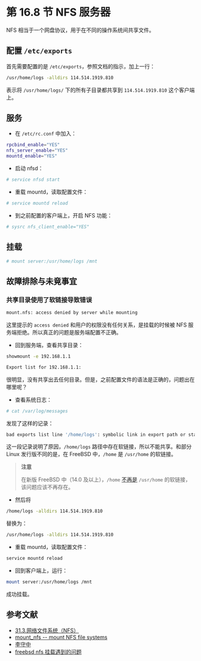 # 第 16.8 节 NFS 服务器

NFS 相当于一个网盘协议，用于在不同的操作系统间共享文件。

## 配置 `/etc/exports`

首先需要配置的是 `/etc/exports`，参照文档的指示，加上一行：

```sh
/usr/home/logs -alldirs 114.514.1919.810
```

表示将 `/usr/home/logs/` 下的所有子目录都共享到 `114.514.1919.810` 这个客户端上。

## 服务

- 在 `/etc/rc.conf` 中加入：

```sh
rpcbind_enable="YES"
nfs_server_enable="YES"
mountd_enable="YES"
```

- 启动 nfsd：

```sh
# service nfsd start
```

- 重载 mountd，读取配置文件：

```sh
# service mountd reload
```

- 到之前配置的客户端上，开启 NFS 功能：

```sh
# sysrc nfs_client_enable="YES"
```

## 挂载

```sh
# mount server:/usr/home/logs /mnt
```

## 故障排除与未竟事宜

### 共享目录使用了软链接导致错误


```sh
mount.nfs: access denied by server while mounting
```

这里提示的 `access denied` 和用户的权限没有任何关系，是挂载的时候被 NFS 服务端拒绝。所以真正的问题是服务端配置不正确。

- 回到服务端，查看共享目录：

```sh
showmount -e 192.168.1.1
```

```sh
Export list for 192.168.1.1:
```

很明显，没有共享出去任何目录。但是，之前配置文件的语法是正确的，问题出在哪里呢？

- 查看系统日志：

```sh
# cat /var/log/messages
```

发现了这样的记录：

```sh
bad exports list line '/home/logs': symbolic link in export path or statfs failed
```

这一段记录说明了原因，`/home/logs` 路径中存在软链接，所以不能共享。和部分 Linux 发行版不同的是，在 FreeBSD 中，`/home` 是 `/usr/home` 的软链接。

>**注意**
>
>在新版 FreeBSD 中（14.0 及以上），`/home` [不再是](https://cgit.freebsd.org/src/commit/?id=bbb2d2ce4220) `/usr/home` 的软链接，该问题应该不再存在。

- 然后将

```sh
/home/logs -alldirs 114.514.1919.810
```

替换为：

```sh
/usr/home/logs -alldirs 114.514.1919.810
```

- 重载 mountd，读取配置文件：

```sh
service mountd reload
```

- 回到客户端上，运行：

```sh
mount server:/usr/home/logs /mnt
```

成功挂载。

## 参考文献

- [31.3.网络文件系统（NFS）](https://handbook.bsdcn.org/di-31-zhang-wang-luo-fu-wu-qi/31.3.-wang-luo-wen-jian-xi-tong-nfs.html)
- [mount_nfs -- mount NFS file systems](https://www.freebsd.org/cgi/man.cgi?mount_nfs(8))
- [李守中](https://note.lishouzhong.com/article/translation/sitemap-index.html)
- [freebsd nfs 挂载遇到的问题](https://blog.51cto.com/chhquan/1708250)

